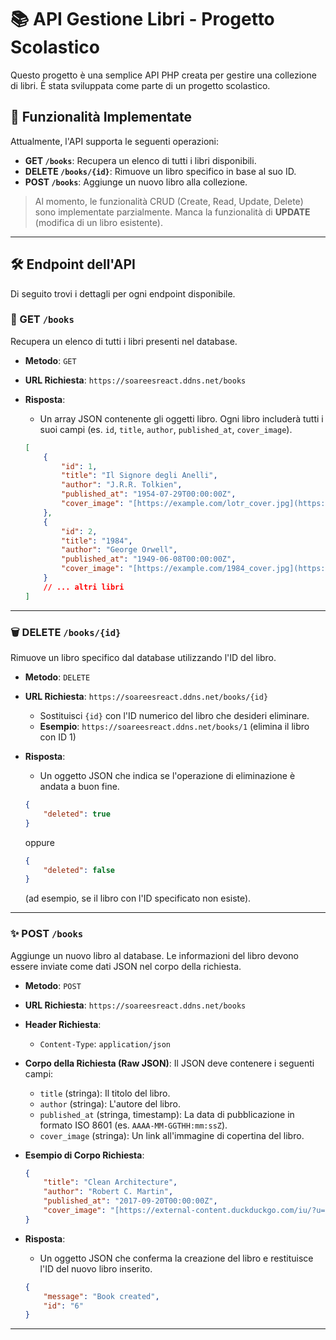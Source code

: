 # 📚 API Gestione Libri - Progetto Scolastico

Questo progetto è una semplice API PHP creata per gestire una collezione di libri. È stata sviluppata come parte di un progetto scolastico.

## 🚀 Funzionalità Implementate

Attualmente, l'API supporta le seguenti operazioni:

* **GET `/books`**: Recupera un elenco di tutti i libri disponibili.
* **DELETE `/books/{id}`**: Rimuove un libro specifico in base al suo ID.
* **POST `/books`**: Aggiunge un nuovo libro alla collezione.

> Al momento, le funzionalità CRUD (Create, Read, Update, Delete) sono implementate parzialmente. Manca la funzionalità di **UPDATE** (modifica di un libro esistente).

---

## 🛠️ Endpoint dell'API

Di seguito trovi i dettagli per ogni endpoint disponibile.

### 📖 GET `/books`

Recupera un elenco di tutti i libri presenti nel database.

* **Metodo**: `GET`
* **URL Richiesta**: `https://soareesreact.ddns.net/books`
* **Risposta**:
    * Un array JSON contenente gli oggetti libro. Ogni libro includerà tutti i suoi campi (es. `id`, `title`, `author`, `published_at`, `cover_image`).

    ```json
    [
        {
            "id": 1,
            "title": "Il Signore degli Anelli",
            "author": "J.R.R. Tolkien",
            "published_at": "1954-07-29T00:00:00Z",
            "cover_image": "[https://example.com/lotr_cover.jpg](https://example.com/lotr_cover.jpg)"
        },
        {
            "id": 2,
            "title": "1984",
            "author": "George Orwell",
            "published_at": "1949-06-08T00:00:00Z",
            "cover_image": "[https://example.com/1984_cover.jpg](https://example.com/1984_cover.jpg)"
        }
        // ... altri libri
    ]
    ```

---

### 🗑️ DELETE `/books/{id}`

Rimuove un libro specifico dal database utilizzando l'ID del libro.

* **Metodo**: `DELETE`
* **URL Richiesta**: `https://soareesreact.ddns.net/books/{id}`
    * Sostituisci `{id}` con l'ID numerico del libro che desideri eliminare.
    * **Esempio**: `https://soareesreact.ddns.net/books/1` (elimina il libro con ID 1)
* **Risposta**:
    * Un oggetto JSON che indica se l'operazione di eliminazione è andata a buon fine.

    ```json
    {
        "deleted": true
    }
    ```
    oppure
    ```json
    {
        "deleted": false
    }
    ```
    (ad esempio, se il libro con l'ID specificato non esiste).

---

### ✨ POST `/books`

Aggiunge un nuovo libro al database. Le informazioni del libro devono essere inviate come dati JSON nel corpo della richiesta.

* **Metodo**: `POST`
* **URL Richiesta**: `https://soareesreact.ddns.net/books`
* **Header Richiesta**:
    * `Content-Type`: `application/json`
* **Corpo della Richiesta (Raw JSON)**:
    Il JSON deve contenere i seguenti campi:
    * `title` (stringa): Il titolo del libro.
    * `author` (stringa): L'autore del libro.
    * `published_at` (stringa, timestamp): La data di pubblicazione in formato ISO 8601 (es. `AAAA-MM-GGTHH:mm:ssZ`).
    * `cover_image` (stringa): Un link all'immagine di copertina del libro.

* **Esempio di Corpo Richiesta**:

    ```json
    {
        "title": "Clean Architecture",
        "author": "Robert C. Martin",
        "published_at": "2017-09-20T00:00:00Z",
        "cover_image": "[https://external-content.duckduckgo.com/iu/?u=https%3A%2F%2Fmiro.medium.com%2Fmax%2F1103%2F1*PKsDuPxNoKJyJvmlLc64qg.jpeg&f=1&nofb=1&ipt=f12b0a4703bbcc36bbf1f4125c672a956c5f10a02992b7e1e253590523bd608d](https://external-content.duckduckgo.com/iu/?u=https%3A%2F%2Fmiro.medium.com%2Fmax%2F1103%2F1*PKsDuPxNoKJyJvmlLc64qg.jpeg&f=1&nofb=1&ipt=f12b0a4703bbcc36bbf1f4125c672a956c5f10a02992b7e1e253590523bd608d)"
    }
    ```

* **Risposta**:
    * Un oggetto JSON che conferma la creazione del libro e restituisce l'ID del nuovo libro inserito.

    ```json
    {
        "message": "Book created",
        "id": "6"
    }
    ```

---